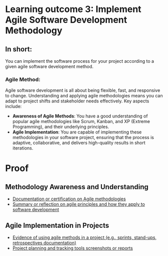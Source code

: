 # Learning outcome 3: Implement Agile Software Development Methodology
## In short:
You can implement the software process for your project according to a given agile software development method.

### Agile Method:
Agile software development is all about being flexible, fast, and responsive to change. Understanding and applying agile methodologies means you can adapt to project shifts and stakeholder needs effectively. Key aspects include:

- **Awareness of Agile Methods**: You have a good understanding of popular agile methodologies like Scrum, Kanban, and XP (Extreme Programming), and their underlying principles.
- **Agile Implementation**: You are capable of implementing these methodologies in your software project, ensuring that the process is adaptive, collaborative, and delivers high-quality results in short iterations.

# Proof
## Methodology Awareness and Understanding
- [Documentation or certification on Agile methodologies](#)
- [Summary or reflection on agile principles and how they apply to software development](#)

## Agile Implementation in Projects
- [Evidence of using agile methods in a project (e.g., sprints, stand-ups, retrospectives documentation)](#)
- [Project planning and tracking tools screenshots or reports](#)


